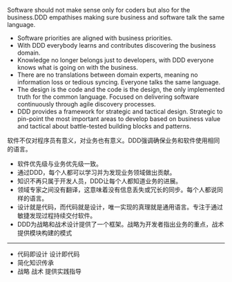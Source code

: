 Software should not make sense only for coders but also for the business.DDD empathises making sure business and software talk the same language.

* Software priorities are aligned with business priorities.  
* With DDD everybody learns and contributes discovering the business domain.
* Knowledge no longer belongs just to developers, with DDD everyone knows what is going on with the business.
* There are no translations between domain experts, meaning no information loss or tedious syncing. Everyone talks the same language.
* The design is the code and the code is the design, the only implemented truth for the common language. Focused on delivering software continuously through agile discovery processes.
* DDD provides a framework for strategic and tactical design. Strategic to pin-point the most important areas to develop based on business value and tactical about battle-tested building blocks and patterns.

软件不仅对程序员有意义，对业务也有意义。DDD强调确保业务和软件使用相同的语言。

* 软件优先级与业务优先级一致。
* 通过DDD，每个人都可以学习并为发现业务领域做出贡献。
* 知识不再只属于开发人员，DDD让每个人都知道业务的进展。
* 领域专家之间没有翻译，这意味着没有信息丢失或冗长的同步。每个人都说同样的语言。
* 设计就是代码，而代码就是设计，唯一实现的真理就是通用语言。专注于通过敏捷发现过程持续交付软件。
* DDD为战略和战术设计提供了一个框架。战略为开发者指出业务的重点，战术提供模块构建的模式

---

* 代码即设计  设计即代码
* 简化知识传承
* 战略 战术 提供实践指导



